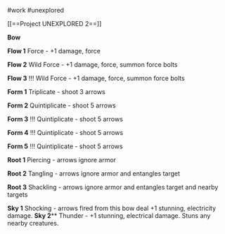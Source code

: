 #work 
#unexplored 

[[==Project UNEXPLORED 2==]]

**Bow**

**Flow 1**
Force - +1 damage, force

**Flow 2**
Wild Force - +1 damage, force, summon force bolts

**Flow 3** !!!
Wild Force - +1 damage, force, summon force bolts

**Form 1**
Triplicate - shoot 3 arrows

**Form 2**
Quintiplicate - shoot 5 arrows

**Form 3** !!!
Quintiplicate - shoot 5 arrows

**Form 4** !!!
Quintiplicate - shoot 5 arrows

**Form 5** !!!
Quintiplicate - shoot 5 arrows

**Root 1**
Piercing - arrows ignore armor

**Root 2**
Tangling - arrows ignore armor and entangles target

**Root 3**
Shackling - arrows ignore armor and entangles target and nearby targets

**Sky 1**
Shocking - arrows fired from this bow deal +1 stunning, electricity damage.
**Sky 2****
Thunder - +1 stunning, electrical damage. Stuns any nearby creatures.